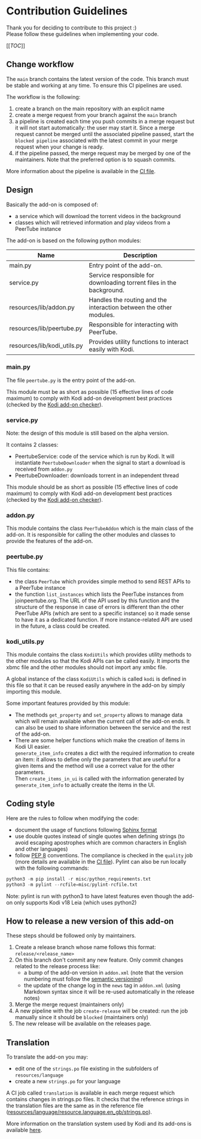 # Contribution Guidelines

Thank you for deciding to contribute to this project :)  
Please follow these guidelines when implementing your code.

[[_TOC_]]

## Change workflow

The `main` branch contains the latest version of the code. This branch must be
stable and working at any time. To ensure this CI pipelines are used.

The workflow is the following:
1. create a branch on the main repository with an explicit name
1. create a merge request from your branch against the `main` branch
1. a pipeline is created each time you push commits in a merge request but it
   will not start automatically: the user may start it. Since a merge request
   cannot be merged until the associated pipeline passed, start the `blocked
   pipeline` associated with the latest commit in your merge request when your
   change is ready.
1. if the pipeline passed, the merge request may be merged by one of the
   maintainers. Note that the preferred option is to squash commits.

More information about the pipeline is available in the
[CI file](.gitlab-ci.yml).

## Design

Basically the add-on is composed of:
* a service which will download the torrent videos in the background
* classes which will retrieved information and play videos from a PeerTube
  instance

The add-on is based on the following python modules:

| Name | Description |
| ------ | ------ |
| main.py | Entry point of the add-on. |
| service.py | Service responsible for downloading torrent files in the background. |
| resources/lib/addon.py | Handles the routing and the interaction between the other modules. |
| resources/lib/peertube.py | Responsible for interacting with PeerTube. |
| resources/lib/kodi_utils.py | Provides utility functions to interact easily with Kodi. |

### main.py

The file `peertube.py` is the entry point of the add-on.

This module must be as short as possible (15 effective lines of code maximum)
to comply with Kodi add-on development best practices (checked by the
[Kodi add-on checker](https://github.com/xbmc/addon-check)).

### service.py

Note: the design of this module is still based on the alpha version.

It contains 2 classes:
* PeertubeService: code of the service which is run by Kodi. It will
  instantiate `PeertubeDownloader` when the signal to start a download is
  received from `addon.py`
* PeertubeDownloader: downloads torrent in an independent thread

This module should be as short as possible (15 effective lines of code maximum)
to comply with Kodi add-on development best practices (checked by the
[Kodi add-on checker](https://github.com/xbmc/addon-check)).

### addon.py

This module contains the class `PeerTubeAddon` which is the main class of the
add-on. It is responsible for calling the other modules and classes to provide
the features of the add-on.

### peertube.py

This file contains:
* the class `PeerTube` which provides simple method to send REST APIs to a
  PeerTube instance
* the function `list_instances` which lists the PeerTube instances from
  joinpeertube.org. The URL of the API used by this function and the structure
  of the response in case of errors is different than the other PeerTube APIs
  (which are sent to a specific instance) so it made sense to have it as a
  dedicated function. If more instance-related API are used in the future, a
  class could be created.

### kodi_utils.py

This module contains the class `KodiUtils` which provides utility methods
to the other modules so that the Kodi APIs can be called easily. It imports the
xbmc file and the other modules should not import any xmbc file.

A global instance of the class `KodiUtils` which is called `kodi` is defined in
this file so that it can be reused easily anywhere in the add-on by simply
importing this module.

Some important features provided by this module:
* The methods `get_property` and `set_property` allows to manage data which
  will remain available when the current call of the add-on ends. It can also
  be used to share information between the service and the rest of the add-on.
* There are some helper functions which make the creation of items in Kodi UI
  easier.  
  `generate_item_info` creates a dict with the required information to create
  an item: it allows to define only the parameters that are useful for a given
  items and the method will use a correct value for the other parameters.  
  Then `create_items_in_ui` is called with the information generated by
  `generate_item_info` to actually create the items in the UI.

## Coding style

Here are the rules to follow when modifying the code:
* document the usage of functions following [Sphinx
  format](https://www.sphinx-doc.org/en/master/usage/restructuredtext/domains.html#python-signatures)
* use double quotes instead of single quotes when defining strings (to avoid
  escaping apostrophes which are common characters in English and other
  languages)
* follow [PEP 8](https://www.python.org/dev/peps/pep-0008/) conventions. The
  compliance is checked in the `quality` job (more details are available in the
  [CI file](.gitlab-ci.yml)). Pylint can also be run locally with the
  following commands:

```python
python3 -m pip install -r misc/python_requirements.txt
python3 -m pylint --rcfile=misc/pylint-rcfile.txt
```

Note: pylint is run with python3 to have latest features even though the add-on
only supports Kodi v18 Leia (which uses python2)

## How to release a new version of this add-on

These steps should be followed only by maintainers.

1. Create a release branch whose name follows this format:
   `release/<release_name>`
2. On this branch don't commit any new feature. Only commit changes related to
   the release process like:
    - a bump of the add-on version in `addon.xml` (note that the version
      numbering must follow the [semantic versioning](https://semver.org/))
    - the update of the change log in the `news` tag in `addon.xml` (using
      Markdown syntax since it will be re-used automatically in the release
      notes)
3. Merge the merge request (maintainers only)
4. A new pipeline with the job `create-release` will be created: run the job
   manually since it should be `blocked` (maintainers only)
5. The new release will be available on the releases page.

## Translation

To translate the add-on you may:
* edit one of the `strings.po` file existing in the subfolders of
  `resources/language`
* create a new `strings.po` for your language

A CI job called `translation` is available in each merge request which contains
changes in strings.po files. It checks that the reference strings in the
translation files are the same as in the reference file
([resources/language/resource.language.en_gb/strings.po](./resources/language/resource.language.en_gb/strings.po)).

More information on the translation system used by Kodi and its add-ons is
available [here](https://kodi.wiki/view/Language_support).
